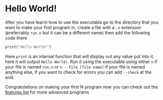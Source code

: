 # Hello World!

After you have learnt how to use the executable go to the directory that you want to make your first program in, create a file with a `.n` extension (preferrably `run.n` but it can be a different name) then add the following code there

```js
print("Hello World!")
```

Here `print` is an internal function that will display out any value put into it, here it will output `Hello World!`. Run it using the executable using either `n` if your file is named `run.n` or `n --file [file name]` if your file is named anything else, if you want to check for errors you can add `--check` at the end.

Congratulations on making your first N program now you can check out the [features list](./feature_list) for more advanced programs